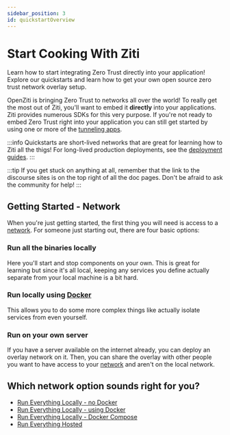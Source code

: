```yaml
---
sidebar_position: 3
id: quickstartOverview
---
```

# Start Cooking With Ziti

Learn how to start integrating Zero Trust directly into your application! Explore our quickstarts and learn how to
get your own open source zero trust network overlay setup.

OpenZiti is bringing Zero Trust to networks all over the world! To really get the most out of Ziti, you'll want to embed
it **directly** into your applications. Ziti provides numerous SDKs for this very purpose. If you're not ready to embed
Zero Trust right into your application you can still get started by using one or more of the
[tunneling apps](/learn/core-concepts/clients/choose.mdx).

:::info
Quickstarts are short-lived networks that are great for learning how to Ziti all the thigs! For long-lived production deployments, see the [deployment guides](/docs/category/deployments).
:::

:::tip 
If you get stuck on anything at all, remember that the link to the discourse sites is on the top right of all the doc
pages. Don't be afraid to ask the community for help!
:::

## Getting Started - Network

When you're just getting started, the first thing you will need is access to a
[network](/learn/introduction/index.mdx). For someone just starting out, there are four basic options:

### Run all the binaries locally

Here you'll start and stop components on your own. This is great for learning but since it's all local, keeping any
services you define actually separate from your local machine is a bit hard.

### Run locally using [Docker](https://www.docker.com)

This allows you to do some more complex things like actually isolate services from even yourself.

### Run on your own server

If you have a server available on the internet already, you can deploy an overlay network on it. Then, you can share the
overlay with other people you want to have access to your [network](/learn/introduction/index.mdx) and aren't on the local network.

## Which network option sounds right for you?

* [Run Everything Locally - no Docker](./network/local-no-docker)
* [Run Everything Locally - using Docker](./network/local-with-docker)
* [Run Everything Locally - Docker Compose](./network/local-docker-compose)
* [Run Everything Hosted](./network/hosted.mdx)
